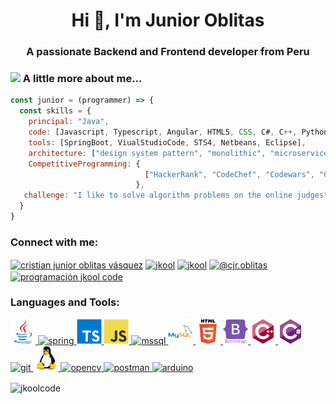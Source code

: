 <h1 align="center">Hi 👋, I'm Junior Oblitas</h1>
<h3 align="center">A passionate Backend and Frontend developer from Peru</h3>

### <img src="https://media.giphy.com/media/WUlplcMpOCEmTGBtBW/giphy.gif" width="30"> A little more about me...  

```javascript
const junior = (programmer) => {
  const skills = {
    principal: "Java",
    code: [Javascript, Typescript, Angular, HTML5, CSS, C#, C++, Python],
    tools: [SpringBoot, ViualStudioCode, STS4, Netbeans, Eclipse],
    architecture: ["design system pattern", "monolithic", "microservices"],
    CompetitiveProgramming: {
                              ["HackerRank", "CodeChef", "Codewars", "CSES Problem set"]
                            },
   challenge: "I like to solve algorithm problems on the online judges"
  }
}
```

<h3 align="left">Connect with me:</h3>
<p align="left">
<a href="https://www.linkedin.com/in/cristian-junior-oblitas-v%C3%A1squez-874486121/" target="blank"><img align="center" src="https://cdn.jsdelivr.net/npm/simple-icons@3.0.1/icons/linkedin.svg" alt="cristian junior oblitas vásquez" height="30" width="40" /></a>
<a href="https://www.hackerrank.com/jkool" target="blank"><img align="center" src="https://cdn.jsdelivr.net/npm/simple-icons@3.0.1/icons/hackerrank.svg" alt="jkool" height="30" width="40" /></a>
<a href="https://www.codechef.com/users/jkool" target="blank"><img align="center" src="https://cdn.jsdelivr.net/npm/simple-icons@3.1.0/icons/codechef.svg" alt="jkool" height="30" width="40" /></a>
<a href="https://instagram.com/cjr.oblitas" target="blank"><img align="center" src="https://cdn.jsdelivr.net/npm/simple-icons@3.0.1/icons/instagram.svg" alt="@cjr.oblitas" height="30" width="40" /></a>
<a href="https://www.youtube.com/channel/UCRpzV45PmesaR_SpkytTCRA" target="blank"><img align="center" src="https://cdn.jsdelivr.net/npm/simple-icons@3.0.1/icons/youtube.svg" alt="programación jkool code" height="30" width="40" /></a>
</p>

<h3 align="left">Languages and Tools:</h3>
<p align="left"> </a> <a href="https://www.java.com" target="_blank"> <img src="https://raw.githubusercontent.com/devicons/devicon/master/icons/java/java-original.svg" alt="java" width="40" height="40"/> </a> <a href="https://spring.io/" target="_blank"> <img src="https://www.vectorlogo.zone/logos/springio/springio-icon.svg" alt="spring" width="40" height="40"/> </a> <a href="https://www.typescriptlang.org/" target="_blank"> <img src="https://raw.githubusercontent.com/devicons/devicon/master/icons/typescript/typescript-original.svg" alt="typescript" width="40" height="40"/> </a> <a href="https://developer.mozilla.org/en-US/docs/Web/JavaScript" target="_blank"> <img src="https://raw.githubusercontent.com/devicons/devicon/master/icons/javascript/javascript-original.svg" alt="javascript" width="40" height="40"/> </a> <a href="https://www.microsoft.com/en-us/sql-server" target="_blank"> <img src="https://cdn.worldvectorlogo.com/logos/microsoft-sql-server.svg" alt="mssql" width="40" height="40"/> </a>  <a href="https://www.mysql.com/" target="_blank"> <img src="https://raw.githubusercontent.com/devicons/devicon/master/icons/mysql/mysql-original-wordmark.svg" alt="mysql" width="40" height="40"/> </a> <a href="https://www.w3.org/html/" target="_blank"> <img src="https://raw.githubusercontent.com/devicons/devicon/master/icons/html5/html5-original-wordmark.svg" alt="html5" width="40" height="40"/>  <a href="https://getbootstrap.com" target="_blank"> <img src="https://raw.githubusercontent.com/devicons/devicon/master/icons/bootstrap/bootstrap-plain-wordmark.svg" alt="bootstrap" width="40" height="40"/> </a> <a href="https://www.w3schools.com/cpp/" target="_blank"> <img src="https://raw.githubusercontent.com/devicons/devicon/master/icons/cplusplus/cplusplus-original.svg" alt="cplusplus" width="40" height="40"/> </a> <a href="https://www.w3schools.com/cs/" target="_blank"> <img src="https://raw.githubusercontent.com/devicons/devicon/master/icons/csharp/csharp-original.svg" alt="csharp" width="40" height="40"/> </a> <a href="https://git-scm.com/" target="_blank"> <img src="https://www.vectorlogo.zone/logos/git-scm/git-scm-icon.svg" alt="git" width="40" height="40"/> </a> <a href="https://www.linux.org/" target="_blank"> <img src="https://raw.githubusercontent.com/devicons/devicon/master/icons/linux/linux-original.svg" alt="linux" width="40" height="40"/> </a>  <a href="https://opencv.org/" target="_blank"> <img src="https://www.vectorlogo.zone/logos/opencv/opencv-icon.svg" alt="opencv" width="40" height="40"/> </a> <a href="https://postman.com" target="_blank"> <img src="https://www.vectorlogo.zone/logos/getpostman/getpostman-icon.svg" alt="postman" width="40" height="40"/> </a> <a href="https://www.arduino.cc/" target="_blank"> <img src="https://cdn.worldvectorlogo.com/logos/arduino-1.svg" alt="arduino" width="40" height="40"/> </a> </p>

<p><img align="center" src="https://github-readme-stats.vercel.app/api/top-langs?username=jkoolcode&show_icons=true&locale=en&layout=compact" alt="jkoolcode" /></p>

